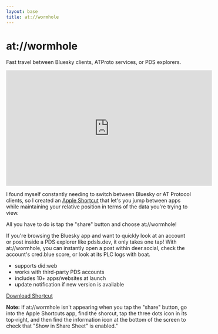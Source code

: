 ```yaml
---
layout: base
title: at://wormhole
---
```


# at://wormhole

Fast travel between Bluesky clients, ATProto services, or PDS explorers.

<div class="responsive-iframe-container">
<iframe width="560" height="315" src="https://www.youtube-nocookie.com/embed/w9XQot5otK4?si=5tV21z5PFwAiha96&amp;controls=0" title="YouTube video player" frameborder="0" allow="accelerometer; autoplay; clipboard-write; encrypted-media; gyroscope; picture-in-picture; web-share" referrerpolicy="strict-origin-when-cross-origin" allowfullscreen></iframe>
</div>

I found myself constantly needing to switch between Bluesky or AT Protocol clients, so I created an [Apple Shortcut](https://apps.apple.com/us/app/shortcuts/id915249334) that let's you jump between apps while maintaining your relative position in terms of the data you're trying to view.

All you have to do is tap the "share" button and choose at://wormhole!

If you're browsing the Bluesky app and want to quickly look at an account or post inside a PDS explorer like pdsls.dev, it only takes one tap! With at://wormhole, you can instantly open a post within deer.social, check the account's cred.blue score, or look at its PLC logs with boat.

- supports did:web
- works with third-party PDS accounts
- includes 10+ apps/websites at launch
- update notification if new version is available

[Download Shortcut](https://www.icloud.com/shortcuts/a45cef15e0174de4a81c5da82b776c10)

**Note:** If at://wormhole isn't appearing when you tap the "share" button, go into the Apple Shortcuts app, find the shorcut, tap the three dots icon in its top-right, and then find the information icon at the bottom of the screen to check that "Show in Share Sheet" is enabled."